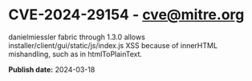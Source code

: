 # CVE-2024-29154 - cve@mitre.org

danielmiessler fabric through 1.3.0 allows installer/client/gui/static/js/index.js XSS because of innerHTML mishandling, such as in htmlToPlainText.

**Publish date:** 2024-03-18
